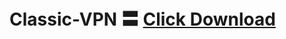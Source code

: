 # Classic-VPN 〓 <a href="https://github.com/master-only/keep/raw/main/Classic%20VPN.apk">Click Download </a>
